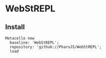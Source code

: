 # WebStREPL

## Install
```st
Metacello new
  baseline: 'WebStREPL';
  repository: 'github://PharoJS/WebStREPL';
  load
  ```
